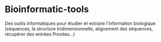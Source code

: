 # Bioinformatic-tools
Des outils informatiques pour étudier et extraire l'information biologique (séquences, la structure tridimensionnelle, alignement des séquences, récupérer des entrées Prosites...) 

